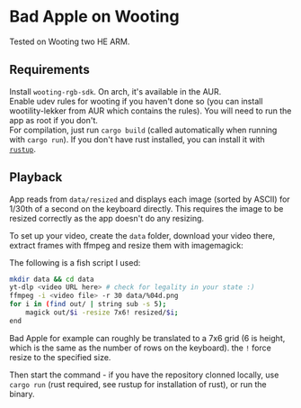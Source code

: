 # Bad Apple on Wooting

Tested on Wooting two HE ARM.

## Requirements

Install `wooting-rgb-sdk`. On arch, it's available in the AUR.  
Enable udev rules for wooting if you haven't done so (you can install wootility-lekker from AUR which contains the rules). You will need to run the app as root if you don't.  
For compilation, just run `cargo build` (called automatically when running with `cargo run`). If you don't have rust installed, you can install it with [`rustup`](https://rustup.rs/).

## Playback

App reads from `data/resized` and displays each image (sorted by ASCII) for 1/30th of a second on the keyboard directly.
This requires the image to be resized correctly as the app doesn't do any resizing.

To set up your video, create the `data` folder, download your video there, extract frames with ffmpeg and resize them with imagemagick:

The following is a fish script I used:

```bash
mkdir data && cd data
yt-dlp <video URL here> # check for legality in your state :)
ffmpeg -i <video file> -r 30 data/%04d.png
for i in (find out/ | string sub -s 5);
    magick out/$i -resize 7x6! resized/$i;
end
```

Bad Apple for example can roughly be translated to a 7x6 grid (6 is height, which is the same as the number of rows on the keyboard). the `!` force resize to the specified size.

Then start the command - if you have the repository clonned locally, use `cargo run` (rust required, see rustup for installation of rust), or run the binary.

